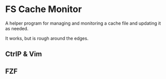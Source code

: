# FS Cache Monitor

A helper program for managing and monitoring a cache file and updating it as
needed.

It works, but is rough around the edges.

## CtrlP & Vim

## FZF
